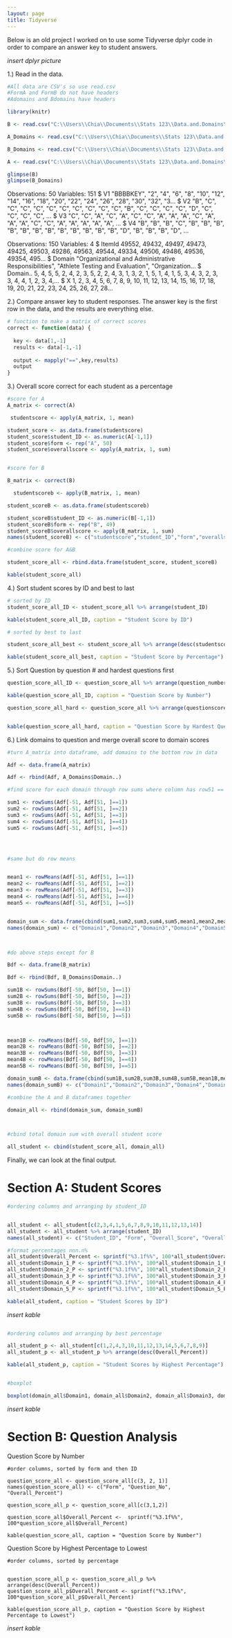 ```yaml
---
layout: page
title: Tidyverse
---
```




Below is an old project I worked on to use some Tidyverse dplyr code in order to compare an answer key to student answers. 

_insert dplyr picture_

1.) Read in the data.
```r
#All data are CSV's so use read.csv
#FormA and FormB do not have headers
#Adomains and Bdomains have headers

library(knitr)

B <- read.csv("C:\\Users\\Chia\\Documents\\Stats 123\\Data.and.Domains\\Data.and.Domains\\FormB.csv", sep = ",", stringsAsFactors = FALSE, header = FALSE)

A_Domains <- read.csv("C:\\Users\\Chia\\Documents\\Stats 123\\Data.and.Domains\\Data.and.Domains\\Domains FormA.csv", header=TRUE, stringsAsFactors = FALSE)

B_Domains <- read.csv("C:\\Users\\Chia\\Documents\\Stats 123\\Data.and.Domains\\Data.and.Domains\\Domains FormB.csv", header=TRUE, stringsAsFactors = FALSE)

A <- read.csv("C:\\Users\\Chia\\Documents\\Stats 123\\Data.and.Domains\\Data.and.Domains\\FormA.csv", header=FALSE, stringsAsFactors = FALSE)

glimpse(B)
glimpse(B_Domains)
```
Observations: 50
Variables: 151
$ V1   <chr> "BBBBKEY", "2", "4", "6", "8", "10", "12", "14", "16", "18", "20", "22", "24", "26", "28", "30", "32", "3...
$ V2   <chr> "B", "C", "C", "C", "C", "C", "C", "C", "C", "C", "C", "B", "C", "C", "C", "C", "D", "C", "C", "C", "C", ...
$ V3   <chr> "C", "C", "A", "C", "A", "C", "C", "A", "A", "A", "C", "A", "A", "A", "C", "C", "A", "A", "A", "A", "A", ...
$ V4   <chr> "B", "B", "B", "C", "B", "B", "B", "B", "B", "B", "B", "B", "B", "B", "B", "B", "D", "B", "B", "B", "D", ...

Observations: 150
Variables: 4
$ ItemId   <int> 49552, 49432, 49497, 49473, 49425, 49503, 49286, 49563, 49544, 49334, 49506, 49486, 49536, 49354, 495...
$ Domain   <chr> "Organizational and Administrative Responsibilities", "Athlete Testing and Evaluation", "Organization...
$ Domain.. <int> 5, 4, 5, 5, 2, 4, 2, 3, 5, 2, 2, 4, 3, 1, 3, 2, 1, 5, 1, 4, 1, 5, 3, 4, 3, 2, 3, 3, 4, 4, 1, 2, 3, 4,...
$ X        <int> 1, 2, 3, 4, 5, 6, 7, 8, 9, 10, 11, 12, 13, 14, 15, 16, 17, 18, 19, 20, 21, 22, 23, 24, 25, 26, 27, 28...


2.) Compare answer key to student responses. The answer key is the first row in the data, and the results are everything else.
```r
# function to make a matrix of correct scores
correct <- function(data) {
  
  key <- data[1,-1]
  results <- data[-1,-1]
  
  output <- mapply("==",key,results)
  output
}
```
3.) Overall score correct for each student as a percentage
```r
#score for A
A_matrix <- correct(A)

 studentscore <- apply(A_matrix, 1, mean)

student_score <- as.data.frame(studentscore)
student_score$student_ID <- as.numeric(A[-1,1])
student_score$form <- rep("A", 50)
student_score$overallscore <- apply(A_matrix, 1, sum)


#score for B

B_matrix <- correct(B)

  studentscoreb <- apply(B_matrix, 1, mean)

student_scoreB <- as.data.frame(studentscoreb)

student_scoreB$student_ID <- as.numeric(B[-1,1])
student_scoreB$form <- rep("B", 49)
student_scoreB$overallscore <- apply(B_matrix, 1, sum)
names(student_scoreB) <- c("studentscore","student_ID","form","overallscore")

#combine score for A&B

student_score_all <- rbind.data.frame(student_score, student_scoreB)

kable(student_score_all)
```
4.) Sort student scores by ID and best to last
```r
# sorted by ID
student_score_all_ID <- student_score_all %>% arrange(student_ID)

kable(student_score_all_ID, caption = "Student Score by ID")

# sorted by best to last

student_score_all_best <- student_score_all %>% arrange(desc(studentscore))

kable(student_score_all_best, caption = "Student Score by Percentage")
```
5.) Sort Question by question # and hardest questions first
```r
question_score_all_ID <- question_score_all %>% arrange(question_number)

kable(question_score_all_ID, caption = "Question Score by Number")

question_score_all_hard <- question_score_all %>% arrange(questionscore)


kable(question_score_all_hard, caption = "Question Score by Hardest Question")
```
6.) Link domains to question and merge overall score to domain scores
```r
#turn A_matrix into dataframe, add domains to the bottom row in data

Adf <- data.frame(A_matrix)

Adf <- rbind(Adf, A_Domains$Domain..) 

#find score for each domain through row sums where column has row51 == domains

sum1 <- rowSums(Adf[-51, Adf[51, ]==1])
sum2 <- rowSums(Adf[-51, Adf[51, ]==2])
sum3 <- rowSums(Adf[-51, Adf[51, ]==3])
sum4 <- rowSums(Adf[-51, Adf[51, ]==4])
sum5 <- rowSums(Adf[-51, Adf[51, ]==5])




#same but do row means


mean1 <- rowMeans(Adf[-51, Adf[51, ]==1])
mean2 <- rowMeans(Adf[-51, Adf[51, ]==2])
mean3 <- rowMeans(Adf[-51, Adf[51, ]==3])
mean4 <- rowMeans(Adf[-51, Adf[51, ]==4])
mean5 <- rowMeans(Adf[-51, Adf[51, ]==5])


domain_sum <- data.frame(cbind(sum1,sum2,sum3,sum4,sum5,mean1,mean2,mean3,mean4,mean5))
names(domain_sum) <- c("Domain1","Domain2","Domain3","Domain4","Domain5","%D1","%D2","%D3","%D4","%D5")



#do above steps except for B

Bdf <- data.frame(B_matrix)

Bdf <- rbind(Bdf, B_Domains$Domain..) 

sum1B <- rowSums(Bdf[-50, Bdf[50, ]==1])
sum2B <- rowSums(Bdf[-50, Bdf[50, ]==2])
sum3B <- rowSums(Bdf[-50, Bdf[50, ]==3])
sum4B <- rowSums(Bdf[-50, Bdf[50, ]==4])
sum5B <- rowSums(Bdf[-50, Bdf[50, ]==5])



mean1B <- rowMeans(Bdf[-50, Bdf[50, ]==1])
mean2B <- rowMeans(Bdf[-50, Bdf[50, ]==2])
mean3B <- rowMeans(Bdf[-50, Bdf[50, ]==3])
mean4B <- rowMeans(Bdf[-50, Bdf[50, ]==4])
mean5B <- rowMeans(Bdf[-50, Bdf[50, ]==5])

domain_sumB <- data.frame(cbind(sum1B,sum2B,sum3B,sum4B,sum5B,mean1B,mean2B,mean3B,mean4B,mean5B))
names(domain_sumB) <- c("Domain1","Domain2","Domain3","Domain4","Domain5","%D1","%D2","%D3","%D4","%D5")

#combine the A and B dataframes together

domain_all <- rbind(domain_sum, domain_sumB)



#cbind total domain sum with overall student score

all_student <- cbind(student_score_all, domain_all) 
```




Finally, we can look at the final output.




# Section A: Student Scores
```r
#ordering columns and arranging by student_ID


all_student <- all_student[c(2,3,4,1,5,6,7,8,9,10,11,12,13,14)]
all_student <- all_student %>% arrange(student_ID)
names(all_student) <- c("Student_ID", "Form", "Overall_Score", "Overall_Percent", "Domain_1", "Domain_2","Domain_3","Domain_4","Domain_5","Domain_1_P", "Domain_2_P","Domain_3_P","Domain_4_P","Domain_5_P")

#format percentages nnn.n%
all_student$Overall_Percent <- sprintf("%3.1f%%", 100*all_student$Overall_Percent)
all_student$Domain_1_P <- sprintf("%3.1f%%", 100*all_student$Domain_1_P)
all_student$Domain_2_P <- sprintf("%3.1f%%", 100*all_student$Domain_2_P)
all_student$Domain_3_P <- sprintf("%3.1f%%", 100*all_student$Domain_3_P)
all_student$Domain_4_P <- sprintf("%3.1f%%", 100*all_student$Domain_4_P)
all_student$Domain_5_P <- sprintf("%3.1f%%", 100*all_student$Domain_5_P)

kable(all_student, caption = "Student Scores by ID")
```

_insert kable_


```r

#ordering columns and arranging by best percentage

all_student_p <- all_student[c(1,2,4,3,10,11,12,13,14,5,6,7,8,9)]
all_student_p <- all_student_p %>% arrange(desc(Overall_Percent))

kable(all_student_p, caption = "Student Scores by Highest Percentage")
```
```r

#boxplot

boxplot(domain_all$Domain1, domain_all$Domain2, domain_all$Domain3, domain_all$Domain4, domain_all$Domain5, ylab = "Scores", main = "Domain Comparison", xlab = "Domains", names = c("1", "2","3","4","5"))
```
_insert kable_

# Section B: Question Analysis
Question Score by Number
```{r}
#order columns, sorted by form and then ID

question_score_all <- question_score_all[c(3, 2, 1)]
names(question_score_all) <- c("Form", "Question_No", "Overall_Percent")

question_score_all_p <- question_score_all[c(3,1,2)]

question_score_all$Overall_Percent <-  sprintf("%3.1f%%", 100*question_score_all$Overall_Percent)

kable(question_score_all, caption = "Question Score by Number")

```
Question Score by Highest Percentage to Lowest
```{r}
#order columns, sorted by percentage


question_score_all_p <- question_score_all_p %>% arrange(desc(Overall_Percent))
question_score_all_p$Overall_Percent <- sprintf("%3.1f%%", 100*question_score_all_p$Overall_Percent)

kable(question_score_all_p, caption = "Question Score by Highest Percentage to Lowest")
```
_insert kable_




